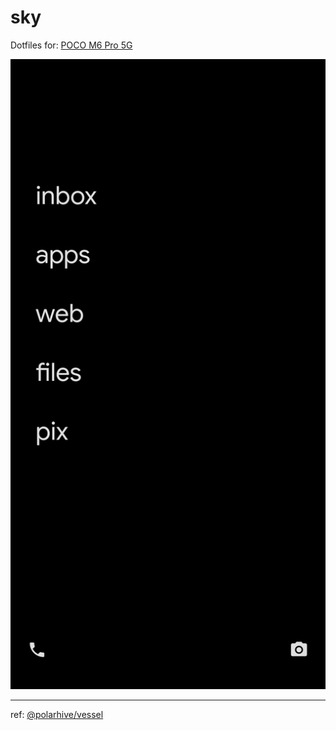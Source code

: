 # sky

Dotfiles for: [POCO M6 Pro 5G](https://www.gsmarena.com/xiaomi_poco_m6_pro_5g-12452.php)

![sky homescreen](https://raw.githubusercontent.com/polarhive/launcher/master/docs/dark.jpeg)

---
ref: [@polarhive/vessel](https://github.com/polarhive/vessel)
